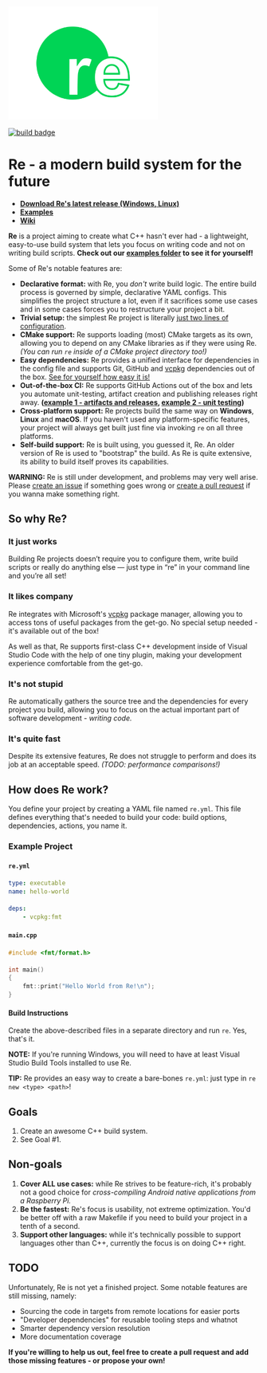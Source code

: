 <img src="logo_readme.png" width="300">

[![build badge](https://github.com/osdeverr/rebs/actions/workflows/build.yml/badge.svg)](https://github.com/osdeverr/rebs/actions?query=workflow%3Abuild)

# Re - a modern build system for the future

- **[Download Re's latest release (Windows, Linux)](https://github.com/osdeverr/rebs/releases/latest)**
- **[Examples](/examples)**
- **[Wiki](https://github.com/osdeverr/rebs/wiki)**

**Re** is a project aiming to create what C++ hasn't ever had - a lightweight, easy-to-use build system that lets you focus on writing code and not on writing build scripts. **Check out our [examples folder](/examples) to see it for yourself!**

Some of Re's notable features are:

- **Declarative format:** with Re, you *don't* write build logic. The entire build process is governed by simple, declarative YAML configs. This simplifies the project structure a lot, even if it sacrifices some use cases and in some cases forces you to restructure your project a bit.
- **Trivial setup:** the simplest Re project is literally [just two lines of configuration](/examples/hello-world/re.yml).
- **CMake support:** Re supports loading (most) CMake targets as its own, allowing you to depend on any CMake libraries as if they were using Re. *(You can run `re` inside of a CMake project directory too!)*
- **Easy dependencies:** Re provides a unified interface for dependencies in the config file and supports Git, GitHub and [vcpkg](https://github.com/microsoft/vcpkg) dependencies out of the box. [See for yourself how easy it is!](/examples/easy-dependencies)
- **Out-of-the-box CI:** Re supports GitHub Actions out of the box and lets you automate unit-testing, artifact creation and publishing releases right away. **([example 1 - artifacts and releases](https://github.com/osdeverr/find-msvc/blob/main/.github/workflows/build.yml), [example 2 - unit testing](https://github.com/zwalloc/ulib-process/blob/master/.github/workflows/unit-tests.yml))**
- **Cross-platform support:** Re projects build the same way on **Windows**, **Linux** and **macOS**. If you haven't used any platform-specific features, your project will always get built just fine via invoking `re` on all three platforms.
- **Self-build support:** Re is built using, you guessed it, Re. An older version of Re is used to "bootstrap" the build. As Re is quite extensive, its ability to build itself proves its capabilities.

**WARNING:** Re is still under development, and problems may very well arise. Please [create an issue](https://github.com/osdeverr/rebs/issues/new) if something goes wrong or [create a pull request](https://github.com/osdeverr/rebs/pulls) if you wanna make something right.

## So why Re?

### It just works

Building Re projects doesn’t require you to configure them, write build scripts or really do anything else — just type in “re” in your command line and you’re all set!

### It likes company

Re integrates with Microsoft's [vcpkg](https://github.com/microsoft/vcpkg) package manager, allowing you to access tons of useful packages from the get-go. No special setup needed - it's available out of the box!

As well as that, Re supports first-class C++ development inside of Visual Studio Code with the help of one tiny plugin, making your development experience comfortable from the get-go.

### It's not stupid

Re automatically gathers the source tree and the dependencies for every project you build, allowing you to focus on the actual important part of software development - *writing code.*

### It's quite fast

Despite its extensive features, Re does not struggle to perform and does its job at an acceptable speed. *(TODO: performance comparisons!)*

## How does Re work?

You define your project by creating a YAML file named `re.yml`. This file defines everything that's needed to build your code: build options, dependencies, actions, you name it.

### Example Project

#### `re.yml`
```yaml
type: executable
name: hello-world

deps:
    - vcpkg:fmt
```

#### `main.cpp`
```cpp
#include <fmt/format.h>

int main()
{
    fmt::print("Hello World from Re!\n");
}
```

#### **Build Instructions**
Create the above-described files in a separate directory and run `re`. Yes, that's it.

**NOTE:** If you're running Windows, you will need to have at least Visual Studio Build Tools installed to use Re.

**TIP:** Re provides an easy way to create a bare-bones `re.yml`: just type in `re new <type> <path>`!

## Goals
1. Create an awesome C++ build system.
2. See Goal #1.

## Non-goals
1. **Cover ALL use cases:** while Re strives to be feature-rich, it's probably not a good choice for *cross-compiling Android native applications from a Raspberry Pi.*
2. **Be the fastest:** Re's focus is usability, not extreme optimization. You'd be better off with a raw Makefile if you need to build your project in a tenth of a second.
3. **Support other languages:** while it's technically possible to support languages other than C++, currently the focus is on doing C++ right.

## TODO

Unfortunately, Re is not yet a finished project. Some notable features are still missing, namely:
- Sourcing the code in targets from remote locations for easier ports
- "Developer dependencies" for reusable tooling steps and whatnot
- Smarter dependency version resolution
- More documentation coverage

**If you're willing to help us out, feel free to create a pull request and add those missing features - or propose your own!**
